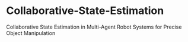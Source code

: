 # Collaborative-State-Estimation
Collaborative State Estimation in Multi-Agent Robot Systems for Precise Object Manipulation
